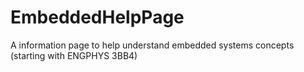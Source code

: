 # EmbeddedHelpPage
A information page to help understand embedded systems concepts (starting with ENGPHYS 3BB4)
